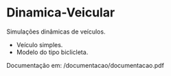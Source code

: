# Dinamica-Veicular
Simulações dinâmicas de veículos.

- Veículo simples. 
- Modelo do tipo biclicleta.

Documentação em:
/documentacao/documentacao.pdf
